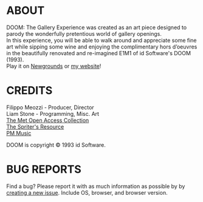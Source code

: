# ABOUT
DOOM: The Gallery Experience was created as an art piece designed to parody the wonderfully pretentious world of gallery openings.\
In this experience, you will be able to walk around and appreciate some fine art while sipping some wine and enjoying the complimentary hors d’oeuvres in the beautifully renovated and re-imagined E1M1 of id Software's DOOM (1993).\
Play it on [Newgrounds](https://www.newgrounds.com/portal/view/960452) or [my website](https://bobatealee.com/games/doom_tge/)!

# CREDITS
Filippo Meozzi - Producer, Director\
Liam Stone - Programming, Misc. Art\
[The Met Open Access Collection](https://www.metmuseum.org/art/collection/search?showOnly=openAccess)\
[The Spriter's Resource](https://www.spriters-resource.com/ms_dos/doomdoomii/)\
[PM Music](https://pmmusic.pro/downloads/)

DOOM is copyright © 1993 id Software.

# BUG REPORTS
Find a bug? Please report it with as much information as possible by by [creating a new issue](https://github.com/bobatealee/doom_tge/issues). Include OS, browser, and browser version.
